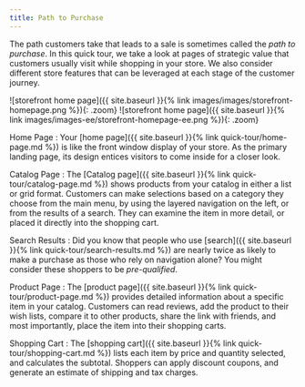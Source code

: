 ```yaml
---
title: Path to Purchase
---
```


The path customers take that leads to a sale is sometimes called the _path to purchase_. In this quick tour, we take a look at pages of strategic value that customers usually visit while shopping in your store. We also consider different store features that can be leveraged at each stage of the customer journey.

<!--{% if "Default.CE Only" contains site.edition %}-->![storefront home page]({{ site.baseurl }}{% link images/images/storefront-homepage.png %}){: .zoom}
<!--{% endif %}-->
<!--{% if "Default.EE-B2B" contains site.edition %}-->![storefront home page]({{ site.baseurl }}{% link images/images-ee/storefront-homepage-ee.png %}){: .zoom}
<!--{% endif %}-->

Home Page
:  Your [home page]({{ site.baseurl }}{% link quick-tour/home-page.md %}) is like the front window display of your store. As the primary landing page, its design entices visitors to come inside for a closer look.

Catalog Page
:  The [Catalog page]({{ site.baseurl }}{% link quick-tour/catalog-page.md %}) shows products from your catalog in either a list or grid format. Customers can make selections  based on a category they choose from the main menu, by using the layered navigation on the left, or from the results of a search. They can examine the item in more detail, or placed it directly into the shopping cart.

Search Results
:  Did you know that people who use [search]({{ site.baseurl }}{% link quick-tour/search-results.md %}) are nearly twice as likely to make a purchase as those who rely on navigation alone? You might consider these shoppers to be _pre-qualified_.

Product Page
:  The [product page]({{ site.baseurl }}{% link quick-tour/product-page.md %}) provides detailed information about a specific item in your catalog. Customers can read reviews, add the product to their wish lists, compare it to other products, share the link with friends, and most importantly, place the item into their shopping carts.

Shopping Cart
:  The [shopping cart]({{ site.baseurl }}{% link quick-tour/shopping-cart.md %}) lists each item by price and quantity selected, and calculates the subtotal. Shoppers can apply discount coupons, and generate an estimate of shipping and tax charges.
